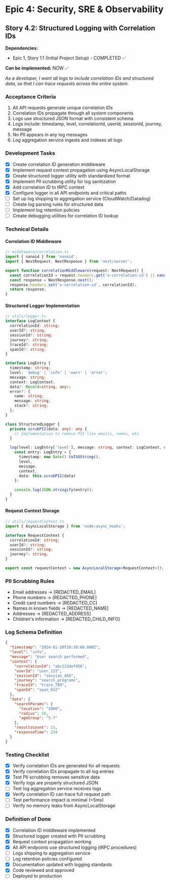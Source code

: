 # Epic 4: Security, SRE & Observability
## Story 4.2: Structured Logging with Correlation IDs

**Dependencies:** 
- Epic 1, Story 1.1 (Initial Project Setup) - COMPLETED ✅

**Can be implemented:** NOW ✅

*As a developer, I want all logs to include correlation IDs and structured data, so that I can trace requests across the entire system.*

### Acceptance Criteria
1. All API requests generate unique correlation IDs
2. Correlation IDs propagate through all system components
3. Logs use structured JSON format with consistent schema
4. Logs include: timestamp, level, correlationId, userId, sessionId, journey, message
5. No PII appears in any log messages
6. Log aggregation service ingests and indexes all logs

### Development Tasks
- [x] Create correlation ID generation middleware
- [x] Implement request context propagation using AsyncLocalStorage
- [x] Create structured logger utility with standardized format
- [x] Implement PII scrubbing utility for log sanitization
- [x] Add correlation ID to tRPC context
- [x] Configure logger in all API endpoints and critical paths
- [ ] Set up log shipping to aggregation service (CloudWatch/Datadog)
- [ ] Create log parsing rules for structured data
- [ ] Implement log retention policies
- [ ] Create debugging utilities for correlation ID lookup

### Technical Details

#### Correlation ID Middleware
```typescript
// middleware/correlation.ts
import { nanoid } from 'nanoid';
import { NextRequest, NextResponse } from 'next/server';

export function correlationMiddleware(request: NextRequest) {
  const correlationId = request.headers.get('x-correlation-id') || nanoid();
  const response = NextResponse.next();
  response.headers.set('x-correlation-id', correlationId);
  return response;
}
```

#### Structured Logger Implementation
```typescript
// utils/logger.ts
interface LogContext {
  correlationId: string;
  userId?: string;
  sessionId?: string;
  journey?: string;
  traceId?: string;
  spanId?: string;
}

interface LogEntry {
  timestamp: string;
  level: 'debug' | 'info' | 'warn' | 'error';
  message: string;
  context: LogContext;
  data?: Record<string, any>;
  error?: {
    name: string;
    message: string;
    stack?: string;
  };
}

class StructuredLogger {
  private scrubPII(data: any): any {
    // Implementation to remove PII like emails, names, etc.
  }

  log(level: LogEntry['level'], message: string, context: LogContext, data?: any) {
    const entry: LogEntry = {
      timestamp: new Date().toISOString(),
      level,
      message,
      context,
      data: this.scrubPII(data)
    };
    
    console.log(JSON.stringify(entry));
  }
}
```

#### Request Context Storage
```typescript
// utils/requestContext.ts
import { AsyncLocalStorage } from 'node:async_hooks';

interface RequestContext {
  correlationId: string;
  userId?: string;
  sessionId?: string;
  journey?: string;
}

export const requestContext = new AsyncLocalStorage<RequestContext>();
```

### PII Scrubbing Rules
- Email addresses → [REDACTED_EMAIL]
- Phone numbers → [REDACTED_PHONE]
- Credit card numbers → [REDACTED_CC]
- Names in known fields → [REDACTED_NAME]
- Addresses → [REDACTED_ADDRESS]
- Children's information → [REDACTED_CHILD_INFO]

### Log Schema Definition
```json
{
  "timestamp": "2024-01-20T10:30:00.000Z",
  "level": "info",
  "message": "User search performed",
  "context": {
    "correlationId": "abc123def456",
    "userId": "user_123",
    "sessionId": "session_456",
    "journey": "search_programs",
    "traceId": "trace_789",
    "spanId": "span_012"
  },
  "data": {
    "searchParams": {
      "location": "2000",
      "radius": 10,
      "ageGroup": "5-7"
    },
    "resultsCount": 15,
    "responseTime": 234
  }
}
```

### Testing Checklist
- [x] Verify correlation IDs are generated for all requests
- [x] Verify correlation IDs propagate to all log entries
- [x] Test PII scrubbing removes sensitive data
- [x] Verify logs are properly structured JSON
- [ ] Test log aggregation service receives logs
- [x] Verify correlation ID can trace full request path
- [ ] Test performance impact is minimal (<5ms)
- [ ] Verify no memory leaks from AsyncLocalStorage

### Definition of Done
- [x] Correlation ID middleware implemented
- [x] Structured logger created with PII scrubbing
- [x] Request context propagation working
- [x] All API endpoints use structured logging (tRPC procedures)
- [ ] Logs shipping to aggregation service
- [ ] Log retention policies configured
- [x] Documentation updated with logging standards
- [x] Code reviewed and approved
- [ ] Deployed to production
